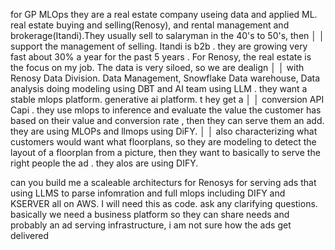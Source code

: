  for GP MLOps they are a real estate company useing data and applied ML.  real estate buying and selling(Renosy), and rental management and brokerage(Itandi).They usually sell to salaryman in the 40's to 50's, then   │
│   support the management of selling.  Itandi is b2b .  they are growing very fast about 30% a year for the past 5 years .  For Renosy, the real estate is the focus on my job.  The data is very siloed, so we are dealign   │
│   with Renosy Data Division.  Data Management, Snowflake Data warehouse, Data analysis doing modeling using DBT and AI team using LLM .  they want a stable mlops platform.  generative ai platform.  t hey get a            │
│   conversion API Capi  .  they use mlops to inference and evaluate the value the customer has based on their value and conversion rate , then they can serve them an add.  they are using MLOPs and llmops using DiFY.       │
│   also characterizing what customers would want what floorplans, so they are modeling to detect the layout of a floorplan from a picture, then they want to basically to serve the right people the ad             .  they alos are using DIFY. 

can you build me a scaleable architecturs for Renosys for serving ads that using LLMS to parse infomration and full mlops including DIFY and KSERVER all on AWS. I will need this as code.  ask any clarifying questions.  basically we need a business platform so they can share needs and probably an ad serving infrastructure, i am not sure how the ads get delivered
